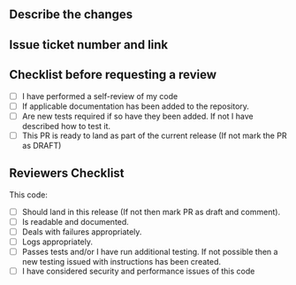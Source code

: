 ## Describe the changes

## Issue ticket number and link

## Checklist before requesting a review

- [ ] I have performed a self-review of my code
- [ ] If applicable documentation has been added to the repository.
- [ ] Are new tests required if so have they been added. If not I have described how to test it.
- [ ] This PR is ready to land as part of the current release (If not mark the PR as DRAFT)

## Reviewers Checklist

This code:

- [ ] Should land in this release (If not then mark PR as draft and comment).
- [ ] Is readable and documented.
- [ ] Deals with failures appropriately.
- [ ] Logs appropriately.
- [ ] Passes tests and/or I have run additional testing. If not possible then a new testing issued with instructions has been created.
- [ ] I have considered security and performance issues of this code
